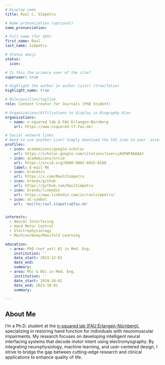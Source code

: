 ```yaml
---
# Display name
title: Raul C. Sîmpetru

# Name pronunciation (optional)
name_pronunciation: 

# Full name (for SEO)
first_name: Raul
last_name: Simpetru

# Status emoji
status: 
  icon: 

# Is this the primary user of the site?
superuser: true

# Highlight the author in author lists? (true/false)
highlight_name: true

# Role/position/tagline
role: Content Creator for Journals (PhD Student)

# Organizations/Affiliations to display in Biography blox
organizations:
  - name: n-squared lab @ FAU Erlangen-Nürnberg
    url: https://www.nsquared.tf.fau.de/

# Social network links
# Need to use another icon? Simply download the SVG icon to your `assets/media/icons/` folder.
profiles:
  - icon: academicons/google-scholar
    url: https://scholar.google.com/citations?user=jAHFWF8AAAAJ
  - icon: academicons/orcid
    url: https://orcid.org/0000-0003-0455-0168
    label: E-mail Me
  - icon: brands/x
    url: https://x.com/RaulCSimpetru
  - icon: brands/github
    url: https://github.com/RaulSimpetru
  - icon: brands/linkedin
    url: https://www.linkedin.com/in/raulsimpetru/
  - icon: at-symbol
    url: 'mailto:raul.simpetru@fau.de'


interests:
  - Neural Interfacing
  - Hand Motor Control
  - Electrophysiology
  - Machine/Deep/Manifold Learning

education:
  - area: PhD (not yet) AI in Med. Eng.
    institution: ''
    date_start: 2023-12-01
    date_end: 
    summary:
  - area: MSc & BSc in Med. Eng.
    institution: ''
    date_start: 2019-10-01
    date_end: 2023-10-01
    summary:

---
```


## About Me

I’m a Ph.D. student at the [n-squared lab (FAU Erlangen-Nürnberg)](https://www.nsquared.tf.fau.de/), specializing in restoring hand function for individuals with neuromuscular impairments. My research focuses on developing intelligent neural interfacing systems that decode motor intent using electromyography. By integrating neurophysiology, machine learning, and user-centered design, I strive to bridge the gap between cutting-edge research and clinical applications to enhance quality of life.
